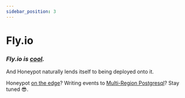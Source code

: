 ```yaml
---
sidebar_position: 3
---
```


# Fly.io

### *Fly.io is [cool](https://www.youtube.com/watch?v=qzh6gw8pvp4).*

And Honeypot naturally lends itself to being deployed onto it.

Honeypot [on the edge](https://fly.io/docs/getting-started/golang/)? Writing events to [Multi-Region Postgresql](https://fly.io/docs/getting-started/multi-region-databases/)? Stay tuned 😎.
